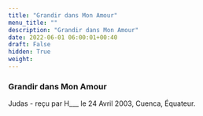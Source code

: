 ```yaml
---
title: "Grandir dans Mon Amour"
menu_title: ""
description: "Grandir dans Mon Amour"
date: 2022-06-01 06:00:01+00:40
draft: False
hidden: True
weight:
---
```

### Grandir dans Mon Amour

Judas - reçu par H___ le 24 Avril 2003, Cuenca, Équateur.



